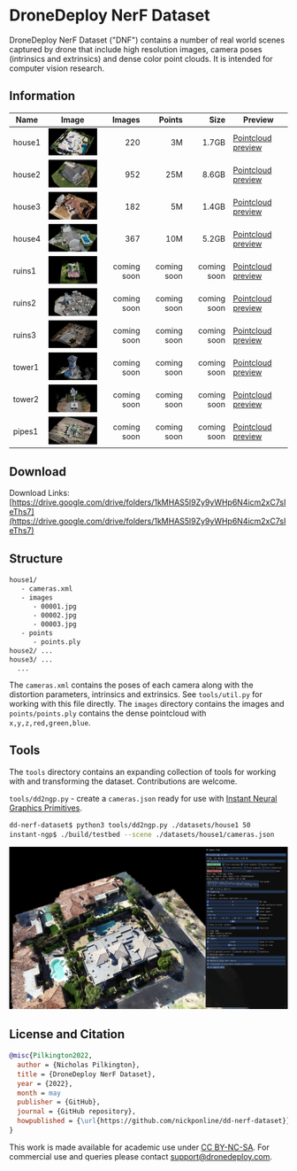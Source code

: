 DroneDeploy NerF Dataset
===

DroneDeploy NerF Dataset ("DNF") contains a number of real world scenes captured by drone that include high resolution images, camera poses (intrinsics and extrinsics) and dense color point clouds. It is intended for computer vision research.

Information
---

| Name | Image | Images | Points | Size | Preview |
|-------|------|-------:|-------:|-----:|---|
| house1 | ![house1](/imgs/house1.png?raw=true "house1")  |     220 |  3M | 1.7GB | [Pointcloud preview](https://drive.google.com/file/d/15AJlYmev3gd_DWsMHR3WTMchVKJq0RVx/view?usp=sharing)
| house2 | ![house2](/imgs/house2.png?raw=true "house2")  |     952 |  25M | 8.6GB | [Pointcloud preview](https://drive.google.com/file/d/1UotQdkuMQU2LXC5IGLy8QVWw4qmLDX7c/view?usp=sharing)
| house3 | ![house3](/imgs/house3.png?raw=true "house3")  |     182 |  5M | 1.4GB | [Pointcloud preview](https://drive.google.com/file/d/1Y8U9u0F7uU1Yy35b_4qjNut5r12gDYeh/view?usp=sharing)
| house4 | ![house4](/imgs/house4.png?raw=true "house4")  |     367 |  10M | 5.2GB | [Pointcloud preview](https://drive.google.com/file/d/1YjJTNUABCzdZEepC1NqWzvqt6HrxF8vp/view?usp=sharing)
| ruins1 | ![ruins1](/imgs/ruins1.png?raw=true "ruins1") |     coming soon |  coming soon | coming soon | [Pointcloud preview](https://drive.google.com/file/d/1Oy5otafHEyTs5L73I2btxk2P-rmuh37n/view?usp=sharing)
| ruins2 | ![ruins2](/imgs/ruins2.png?raw=true "ruins2") |     coming soon |  coming soon | coming soon | [Pointcloud preview](https://drive.google.com/file/d/1Awi2eG69Iyggzn0jCDqg45nV41KwO5ZB/view?usp=sharing)
| ruins3 | ![ruins3](/imgs/ruins3.png?raw=true "ruins3") |     coming soon |  coming soon | coming soon | [Pointcloud preview](https://drive.google.com/file/d/1BMPBVFeCn4HbksKtB1BPfEzsRjQx_GRE/view?usp=sharing)
| tower1 | ![tower1](/imgs/tower1.png?raw=true "tower1") |     coming soon |  coming soon | coming soon | [Pointcloud preview](https://drive.google.com/file/d/1d4V0_MqoYebqlSndAnjKeyoKSUbZJs97/view?usp=sharing)
| tower2 | ![tower2](/imgs/tower2.png?raw=true "tower2") |     coming soon |  coming soon | coming soon | [Pointcloud preview](https://drive.google.com/file/d/1mzU9sGT5unzV2Pd9rfSkicS-O181pt2k/view?usp=sharing)
| pipes1 | ![pipes1](/imgs/pipes1.png?raw=true "pipes1") |     coming soon |  coming soon | coming soon | [Pointcloud preview](https://drive.google.com/file/d/1Zme6vZsdaQcncvHxKa-y-n-C2APTDUrz/view?usp=sharing)


Download
---
Download Links: [https://drive.google.com/drive/folders/1kMHAS5l9Zy9yWHp6N4icm2xC7sIeThs7](https://drive.google.com/drive/folders/1kMHAS5l9Zy9yWHp6N4icm2xC7sIeThs7)


Structure
---

```
house1/
   - cameras.xml
   - images
      - 00001.jpg
      - 00002.jpg
      - 00003.jpg
   - points
      - points.ply
house2/ ...
house3/ ...
  ...
```

The `cameras.xml` contains the poses of each camera along with the distortion parameters, intrinsics and extrinsics. See `tools/util.py` for working with this file directly. The `images` directory contains the images and `points/points.ply` contains the dense pointcloud with `x,y,z,red,green,blue`.

Tools
---

The `tools` directory contains an expanding collection of tools for working with and transforming the dataset. Contributions are welcome.

`tools/dd2ngp.py` - create a `cameras.json` ready for use with [Instant Neural Graphics Primitives](https://github.com/NVlabs/instant-ngp).

```sh
dd-nerf-dataset$ python3 tools/dd2ngp.py ./datasets/house1 50
instant-ngp$ ./build/testbed --scene ./datasets/house1/cameras.json
```

![ngp](/imgs/ngp.png?raw=true "ngp")

## License and Citation

```bibtex
@misc{Pilkington2022,
  author = {Nicholas Pilkington},
  title = {DroneDeploy NerF Dataset},
  year = {2022},
  month = may
  publisher = {GitHub},
  journal = {GitHub repository},
  howpublished = {\url{https://github.com/nickponline/dd-nerf-dataset}},
}
```

This work is made available for academic use under [CC BY-NC-SA](https://creativecommons.org/licenses/by-nc-sa/4.0/). For commercial use and queries please contact support@dronedeploy.com.
